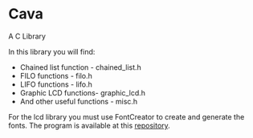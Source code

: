 # Cava
A C Library

In this library you will find:

* Chained list function - chained_list.h
* FILO functions - filo.h
* LIFO functions - lifo.h
* Graphic LCD functions- graphic_lcd.h
* And other useful functions - misc.h

For the lcd library you must use FontCreator to create and generate the fonts. 
The program is available at this [repository](https://www.reddit.com/r/BlingEdit/comments/9pdd2w/subreddit_plugin_list/).